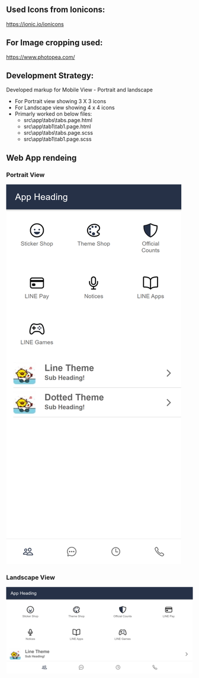 ## Used Icons from Ionicons:
https://ionic.io/ionicons

## For Image cropping used:
https://www.photopea.com/

## Development Strategy:
Developed markup for Mobile View - Portrait and landscape
- For Portrait view showing 3 X 3 icons 
- For Landscape view showing 4 x 4 icons
- Primarly worked on below files:
    - src\app\tabs\tabs.page.html
    - src\app\tab1\tab1.page.html
    - src\app\tabs\tabs.page.scss
    - src\app\tab1\tab1.page.scss

## Web App rendeing
### Portrait View
![alt text](src/assets/images/portrait.png)

### Landscape View
![alt text](src/assets/images/landscape.png)